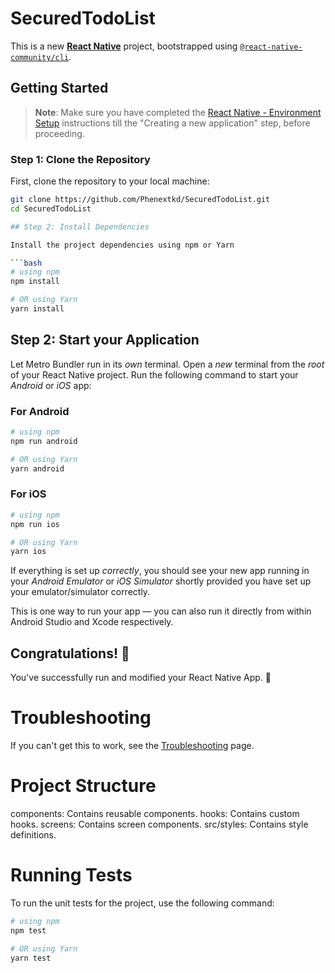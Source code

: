 # SecuredTodoList

This is a new [**React Native**](https://reactnative.dev) project, bootstrapped using [`@react-native-community/cli`](https://github.com/react-native-community/cli).

## Getting Started

> **Note**: Make sure you have completed the [React Native - Environment Setup](https://reactnative.dev/docs/environment-setup) instructions till the "Creating a new application" step, before proceeding.

### Step 1: Clone the Repository

First, clone the repository to your local machine:

```bash
git clone https://github.com/Phenextkd/SecuredTodoList.git
cd SecuredTodoList

## Step 2: Install Dependencies

Install the project dependencies using npm or Yarn

```bash
# using npm
npm install

# OR using Yarn
yarn install

```

## Step 2: Start your Application

Let Metro Bundler run in its _own_ terminal. Open a _new_ terminal from the _root_ of your React Native project. Run the following command to start your _Android_ or _iOS_ app:

### For Android

```bash
# using npm
npm run android

# OR using Yarn
yarn android
```

### For iOS

```bash
# using npm
npm run ios

# OR using Yarn
yarn ios
```

If everything is set up _correctly_, you should see your new app running in your _Android Emulator_ or _iOS Simulator_ shortly provided you have set up your emulator/simulator correctly.

This is one way to run your app — you can also run it directly from within Android Studio and Xcode respectively.

## Congratulations! :tada:

You've successfully run and modified your React Native App. :partying_face:

# Troubleshooting

If you can't get this to work, see the [Troubleshooting](https://reactnative.dev/docs/troubleshooting) page.

# Project Structure

components: Contains reusable components.
hooks: Contains custom hooks.
screens: Contains screen components.
src/styles: Contains style definitions.

# Running Tests

To run the unit tests for the project, use the following command:

```bash
# using npm
npm test

# OR using Yarn
yarn test
```
